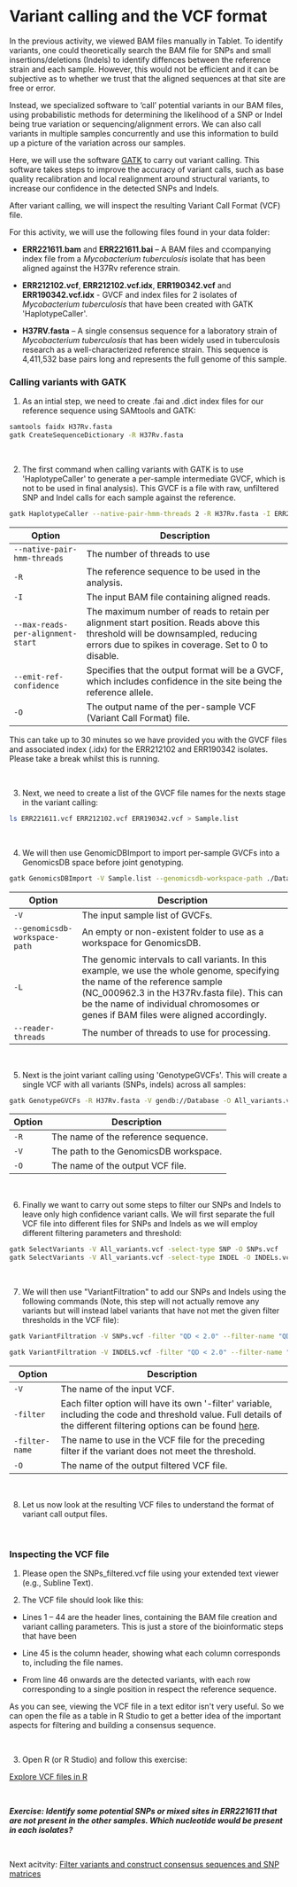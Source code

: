 # Variant calling and the VCF format

In the previous activity, we viewed  BAM files manually in Tablet. To identify variants, one could theoretically search the BAM file for SNPs and small insertions/deletions (Indels) to identify diffences between the reference strain and each sample. However, this would not be efficient and it can be subjective as to whether we trust that the aligned sequences at that site are free or error. 

Instead, we specialized software to ‘call’ potential variants in our BAM files, using probabilistic methods for determining the likelihood of a SNP or Indel being true variation or sequencing/alignment errors. We can also call variants in multiple samples concurrently and use this information to build up a picture of the variation across our samples.

Here, we will use the software [GATK](https://bio-bwa.sourceforge.net) to carry out variant calling. This software takes steps to improve the accuracy of variant calls, such as base quality recalibration and local realignment around structural variants, to increase our confidence in the detected SNPs and Indels.

After variant calling, we will inspect the resulting Variant Call Format (VCF) file.

For this activity, we will use the following files found in your data folder:

- **ERR221611.bam** and **ERR221611.bai** – A BAM files and ccompanying index file from a _Mycobacterium tuberculosis_ isolate that has been aligned against the H37Rv reference strain.

- **ERR212102.vcf**, **ERR212102.vcf.idx**, **ERR190342.vcf** and **ERR190342.vcf.idx** - GVCF and index files for 2 isolates of _Mycobacterium tuberculosis_ that have been created with GATK 'HaplotypeCaller'.

- **H37RV.fasta** – A single consensus sequence for a laboratory strain of _Mycobacterium tuberculosis_ that has been widely used in tuberculosis research as a well-characterized reference strain. This sequence is 4,411,532 base pairs long and represents the full genome of this sample.

### Calling variants with GATK

1. As an intial step, we need to create .fai and .dict index files for our reference sequence using SAMtools and GATK:

```bash
samtools faidx H37Rv.fasta
gatk CreateSequenceDictionary -R H37Rv.fasta
```

<br>

2. The first command when calling variants with GATK is to use 'HaplotypeCaller' to generate a per-sample intermediate GVCF, which is not to be used in final analysis). This GVCF is a file with raw, unfiltered SNP and Indel calls for each sample against the reference.

```bash
gatk HaplotypeCaller --native-pair-hmm-threads 2 -R H37Rv.fasta -I ERR221611.bam --max-reads-per-alignment-start 0 --emit-ref-confidence GVCF -O ERR221611.vcf
```

| Option                           | Description                                                                                                                                                                         |
|----------------------------------|-------------------------------------------------------------------------------------------------------------------------------------------------------------------------------------|
| `--native-pair-hmm-threads`      | The number of threads to use                                                                                                                               |
| `-R`                             | The reference sequence to be used in the analysis.                                                                                                                                  |
| `-I`                             | The input BAM file containing aligned reads.                                                                                                                                       |
| `--max-reads-per-alignment-start` | The maximum number of reads to retain per alignment start position. Reads above this threshold will be downsampled, reducing errors due to spikes in coverage. Set to 0 to disable. |
| `--emit-ref-confidence`          | Specifies that the output format will be a GVCF, which includes confidence in the site being the reference allele.                                                                 |
| `-O`                             | The output name of the per-sample VCF (Variant Call Format) file.                                                                                                                 |

This can take up to 30 minutes so we have provided you with the GVCF files and associated index (.idx) for the ERR212102 and ERR190342 isolates. Please take a break whilst this is running.


<br>

3. Next, we need to create a list of the GVCF file names for the nexts stage in the variant calling:

```bash
ls ERR221611.vcf ERR212102.vcf ERR190342.vcf > Sample.list
```

<br>

4. We will then use GenomicDBImport to import per-sample GVCFs into a GenomicsDB space before joint genotyping.

```bash
gatk GenomicsDBImport -V Sample.list --genomicsdb-workspace-path ./Database -L NC_000962.3 --reader-threads 2
```

| Option                          | Description                                                                                                              |
|---------------------------------|--------------------------------------------------------------------------------------------------------------------------|
| `-V`                             | The input sample list of GVCFs.                                                                                         |
| `--genomicsdb-workspace-path`   | An empty or non-existent folder to use as a workspace for GenomicsDB.                                                     |
| `-L`                             | The genomic intervals to call variants. In this example, we use the whole genome, specifying the name of the reference sample (NC_000962.3 in the H37Rv.fasta file). This can be the name of individual chromosomes or genes if BAM files were aligned accordingly. |
| `--reader-threads`               | The number of threads to use for processing.                                                                             |

<br>

5. Next is the joint variant calling using 'GenotypeGVCFs'. This will create a single VCF with all variants (SNPs, indels) across all samples:

```bash
gatk GenotypeGVCFs -R H37Rv.fasta -V gendb://Database -O All_variants.vcf
```
| Option                          | Description                                                                                                              |
|---------------------------------|--------------------------------------------------------------------------------------------------------------------------|
| `-R`                             | The name of the reference sequence.                                                                                         |
| `-V`   | The path to the GenomicsDB workspace.                                                     |
| `-O`               | The name of the output VCF file.                                                                             |

<br>

6. Finally we want to carry out some steps to filter our SNPs and Indels to leave only high confidence variant calls. We will first separate the full VCF file into different files for SNPs and Indels as we will employ different filtering parameters and threshold:

```bash
gatk SelectVariants -V All_variants.vcf -select-type SNP -O SNPs.vcf
gatk SelectVariants -V All_variants.vcf -select-type INDEL -O INDELs.vcf
```
<br>

7. We will then use "VariantFiltration" to add  our SNPs and Indels using the following commands (Note, this step will not actually remove any variants but will instead label variants that have not met the given filter thresholds in the VCF file):

```bash
gatk VariantFiltration -V SNPs.vcf -filter "QD < 2.0" --filter-name "QD2" -filter "QUAL < 30.0" --filter-name "QUAL30" -filter "SOR > 3.0" --filter-name "SOR3" -filter "FS > 60.0" --filter-name "FS60" -filter "MQ < 40.0" --filter-name "MQ40" -O SNPs_filtered.vcf
```

```bash
gatk VariantFiltration -V INDELS.vcf -filter "QD < 2.0" --filter-name "QD2" -filter "QUAL < 30.0" --filter-name "QUAL30" -filter "FS > 200.0" --filter-name "FS200" -O INDELS_filtered.vcf
```

| Option                          | Description                                                                                                              |
|---------------------------------|--------------------------------------------------------------------------------------------------------------------------|
| `-V`                             | The name of the input VCF.                                                                                         |
| `-filter`   | Each filter option will have its own '-filter' variable, including the code and threshold value. Full details of the different filtering options can be found [here](https://gatk.broadinstitute.org/hc/en-us/articles/360035890471-Hard-filtering-germline-short-variants).                                                     |
| `-filter-name`   | The name to use in the VCF file for the preceding filter if the variant does not meet the threshold.                                                     |
| `-O`               | The name of the output filtered VCF file.                                                                             |

<br>

8. Let us now look at the resulting VCF files to understand the format of variant call output files.

<br>

### Inspecting the VCF file

1. Please open the SNPs_filtered.vcf file using your extended text viewer (e.g., Subline Text).

2. The VCF file should look like this:




- Lines 1 – 44 are the header lines, containing the BAM file creation and variant calling parameters. This is just a store of the bioinformatic steps that have been 

- Line 45 is the column header, showing what each column corresponds to, including the file names.

- From line 46 onwards are the detected variants, with each row corresponding to a single position in respect the reference sequence.

As you can see, viewing the VCF file in a text editor isn't very useful. So we can open the file as a table in R Studio to get a better idea of the important aspects for filtering and building a consensus sequence.

<br>



3. Open R (or R Studio) and follow this exercise:

[Explore VCF files in R](Practicals/ViewVCF.html)




<br>



**_Exercise: Identify some potential SNPs or mixed sites in ERR221611 that are not present in the other samples. Which nucleotide would be present in each isolates?_**

<br>

Next acitvity: [Filter variants and construct consensus sequences and SNP matrices](SNPfilter_consensus.md)

